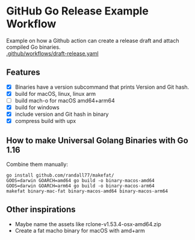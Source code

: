 # GitHub Go Release Example Workflow
Example on how a Github action can create a release draft and attach compiled Go binaries.<br>
[.github/workflows/draft-release.yaml](/.github/workflows/draft-release.yaml)

## Features
- [x] Binaries have a version subcommand that prints Version and Git hash.
- [x] build for macOS, linux, linux arm
- [ ] build mach-o for macOS amd64+arm64
- [x] build for windows
- [x] include version and Git hash in binary
- [x] compress build with upx

## How to make Universal Golang Binaries with Go 1.16
Combine them manually:
```
go install github.com/randall77/makefat/
GOOS=darwin GOARCH=amd64 go build -o binary-macos-amd64
GOOS=darwin GOARCH=arm64 go build -o binary-macos-arm64
makefat binary-mac-fat binary-macos-amd64 binary-macos-arm64
```

## Other inspirations
* Maybe name the assets like rclone-v1.53.4-osx-amd64.zip
* Create a fat macho binary for macOS with amd+arm
